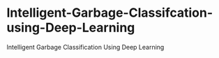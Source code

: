 # Intelligent-Garbage-Classifcation-using-Deep-Learning
Intelligent Garbage Classification Using Deep Learning
